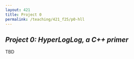 ```yaml
---
layout: 421 
title: Project 0
permalink: /teaching/421_f25/p0-hll
---
```


## ***Project 0: HyperLogLog, a C++ primer***
TBD
